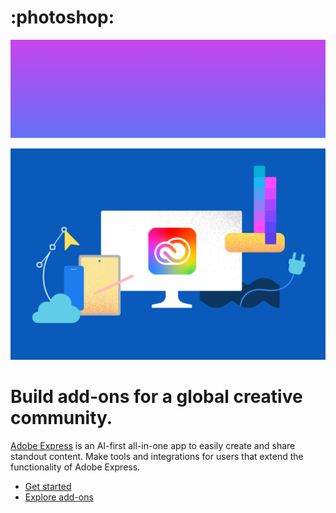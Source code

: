 <Superhero slots="icon, fullWidthBackground, image, heading, text, buttons" variant="halfWidth" textColor="white" overGradient />

# :photoshop:

![Gradient background transitioning from pink at the top to blue at the bottom, with no visible objects or text.](../../../assets/vertical-gradient.png)

![Illustration of a computer monitor displaying the Adobe Creative Cloud logo, surrounded by a smartphone, tablet, cloud icon, color palette, and geometric design tools, set against a blue background.](../../../assets/cc-hero.png)

# Build add-ons for a global creative community.

[Adobe Express](https://adobe.com/express) is an AI-first all-in-one app to easily create and share standout content. Make tools and integrations for users that extend the functionality of Adobe Express.

* [Get started](https://developer.adobe.com/express/add-ons/docs/guides?aio_external)
* [Explore add-ons](https://new.express.adobe.com/add-ons)